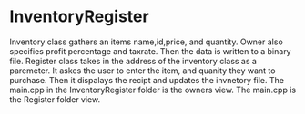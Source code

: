 # InventoryRegister
Inventory class gathers an items name,id,price, and quantity. Owner also specifies profit percentage and taxrate. Then the data is 
written to a binary file. 
Register class takes in the address of the inventory class as a paremeter. It askes the user to enter the item, and quanity they want 
to purchase. Then it dispalays the recipt and updates the invnetory file.
The main.cpp in the InventoryRegister folder is the owners view.
The main.cpp is the Register folder view.
